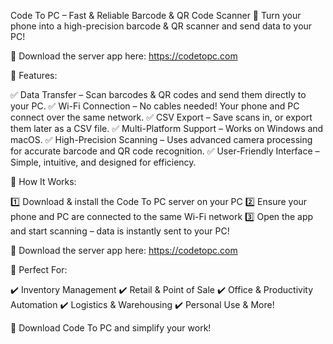Code To PC – Fast & Reliable Barcode & QR Code Scanner
📱 Turn your phone into a high-precision barcode & QR scanner and send data to your PC!

🔗 Download the server app here: https://codetopc.com


🚀 Features:

✅ Data Transfer – Scan barcodes & QR codes and send them directly to your PC.
✅ Wi-Fi Connection – No cables needed! Your phone and PC connect over the same network.
✅ CSV Export – Save scans in, or export them later as a CSV file.
✅ Multi-Platform Support – Works on Windows and macOS.
✅ High-Precision Scanning – Uses advanced camera processing for accurate barcode and QR code recognition.
✅ User-Friendly Interface – Simple, intuitive, and designed for efficiency.


📌 How It Works:

1️⃣ Download & install the Code To PC server on your PC
2️⃣ Ensure your phone and PC are connected to the same Wi-Fi network
3️⃣ Open the app and start scanning – data is instantly sent to your PC!

🔗 Download the server app here: https://codetopc.com


🔧 Perfect For:

✔️ Inventory Management
✔️ Retail & Point of Sale
✔️ Office & Productivity Automation
✔️ Logistics & Warehousing
✔️ Personal Use & More!

🚀 Download Code To PC and simplify your work!
